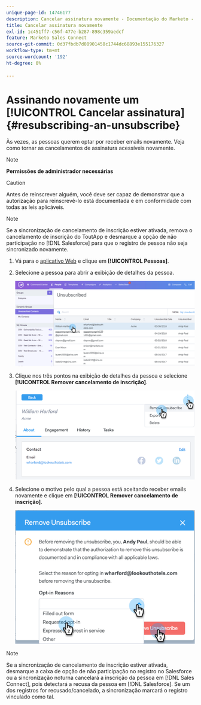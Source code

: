 ```yaml
---
unique-page-id: 14746177
description: Cancelar assinatura novamente - Documentação do Marketo - Documentação do produto
title: Cancelar assinatura novamente
exl-id: 1c451ff7-c56f-477e-b287-898c359aedcf
feature: Marketo Sales Connect
source-git-commit: 0d37fbdb7d08901458c1744dc68893e155176327
workflow-type: tm+mt
source-wordcount: '192'
ht-degree: 0%

---
```


# Assinando novamente um [!UICONTROL Cancelar assinatura] {#resubscribing-an-unsubscribe}

Às vezes, as pessoas querem optar por receber emails novamente. Veja como tornar as cancelamentos de assinatura acessíveis novamente.

>[!NOTE]
>
>**Permissões de administrador necessárias**

>[!CAUTION]
>
>Antes de reinscrever alguém, você deve ser capaz de demonstrar que a autorização para reinscrevê-lo está documentada e em conformidade com todas as leis aplicáveis.

>[!NOTE]
>
>Se a sincronização de cancelamento de inscrição estiver ativada, remova o cancelamento de inscrição do ToutApp e desmarque a opção de não participação no [!DNL Salesforce] para que o registro de pessoa não seja sincronizado novamente.

1. Vá para o [aplicativo Web](https://toutapp.com/login) e clique em **[!UICONTROL Pessoas]**.

1. Selecione a pessoa para abrir a exibição de detalhes da pessoa.

   ![](assets/two.png)

1. Clique nos três pontos na exibição de detalhes da pessoa e selecione **[!UICONTROL Remover cancelamento de inscrição]**.

   ![](assets/three.png)

1. Selecione o motivo pelo qual a pessoa está aceitando receber emails novamente e clique em **[!UICONTROL Remover cancelamento de inscrição]**.

   ![](assets/four.png)

>[!NOTE]
>
>Se a sincronização de cancelamento de inscrição estiver ativada, desmarque a caixa de opção de não participação no registro no Salesforce ou a sincronização noturna cancelará a inscrição da pessoa em [!DNL Sales Connect], pois detectará a recusa da pessoa em [!DNL Salesforce]. Se um dos registros for recusado/cancelado, a sincronização marcará o registro vinculado como tal.
